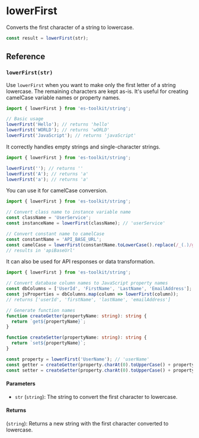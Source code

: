 # lowerFirst

Converts the first character of a string to lowercase.

```typescript
const result = lowerFirst(str);
```

## Reference

### `lowerFirst(str)`

Use `lowerFirst` when you want to make only the first letter of a string lowercase. The remaining characters are kept as-is. It's useful for creating camelCase variable names or property names.

```typescript
import { lowerFirst } from 'es-toolkit/string';

// Basic usage
lowerFirst('Hello'); // returns 'hello'
lowerFirst('WORLD'); // returns 'wORLD'
lowerFirst('JavaScript'); // returns 'javaScript'
```

It correctly handles empty strings and single-character strings.

```typescript
import { lowerFirst } from 'es-toolkit/string';

lowerFirst(''); // returns ''
lowerFirst('A'); // returns 'a'
lowerFirst('a'); // returns 'a'
```

You can use it for camelCase conversion.

```typescript
import { lowerFirst } from 'es-toolkit/string';

// Convert class name to instance variable name
const className = 'UserService';
const instanceName = lowerFirst(className); // 'userService'

// Convert constant name to camelCase
const constantName = 'API_BASE_URL';
const camelCase = lowerFirst(constantName.toLowerCase().replace(/_(.)/g, (_, letter) => letter.toUpperCase()));
// results in 'apiBaseUrl'
```

It can also be used for API responses or data transformation.

```typescript
import { lowerFirst } from 'es-toolkit/string';

// Convert database column names to JavaScript property names
const dbColumns = ['UserId', 'FirstName', 'LastName', 'EmailAddress'];
const jsProperties = dbColumns.map(column => lowerFirst(column));
// returns ['userId', 'firstName', 'lastName', 'emailAddress']

// Generate function names
function createGetter(propertyName: string): string {
  return `get${propertyName}`;
}

function createSetter(propertyName: string): string {
  return `set${propertyName}`;
}

const property = lowerFirst('UserName'); // 'userName'
const getter = createGetter(property.charAt(0).toUpperCase() + property.slice(1)); // 'getUserName'
const setter = createSetter(property.charAt(0).toUpperCase() + property.slice(1)); // 'setUserName'
```

#### Parameters

- `str` (`string`): The string to convert the first character to lowercase.

#### Returns

(`string`): Returns a new string with the first character converted to lowercase.
